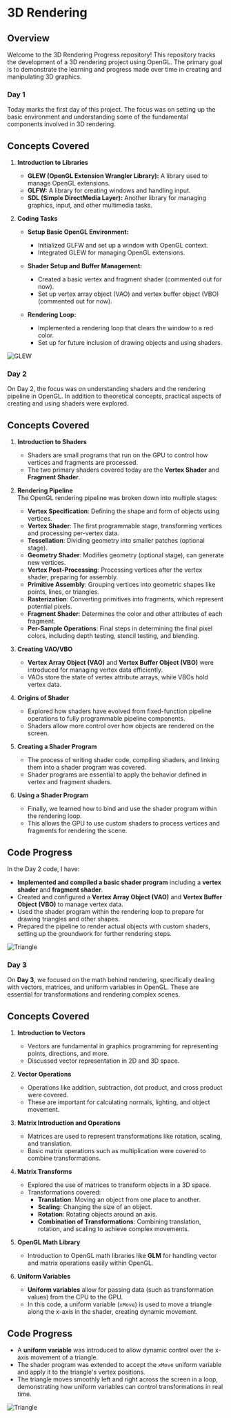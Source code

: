 # 3D Rendering

## Overview

Welcome to the 3D Rendering Progress repository! This repository tracks the development of a 3D rendering project using OpenGL. The primary goal is to demonstrate the learning and progress made over time in creating and manipulating 3D graphics. 

### Day 1

Today marks the first day of this project. The focus was on setting up the basic environment and understanding some of the fundamental components involved in 3D rendering. 

## Concepts Covered

1. **Introduction to Libraries**
   - **GLEW (OpenGL Extension Wrangler Library):** A library used to manage OpenGL extensions.
   - **GLFW:** A library for creating windows and handling input.
   - **SDL (Simple DirectMedia Layer):** Another library for managing graphics, input, and other multimedia tasks.

2. **Coding Tasks**
   - **Setup Basic OpenGL Environment:** 
     - Initialized GLFW and set up a window with OpenGL context.
     - Integrated GLEW for managing OpenGL extensions.

   - **Shader Setup and Buffer Management:**
     - Created a basic vertex and fragment shader (commented out for now).
     - Set up vertex array object (VAO) and vertex buffer object (VBO) (commented out for now).

   - **Rendering Loop:**
     - Implemented a rendering loop that clears the window to a red color.
     - Set up for future inclusion of drawing objects and using shaders.

![GLEW](./images/GLEW.png)


### Day 2

On Day 2, the focus was on understanding shaders and the rendering pipeline in OpenGL. In addition to theoretical concepts, practical aspects of creating and using shaders were explored.

## Concepts Covered

1. **Introduction to Shaders**
   - Shaders are small programs that run on the GPU to control how vertices and fragments are processed.
   - The two primary shaders covered today are the **Vertex Shader** and **Fragment Shader**.

2. **Rendering Pipeline**  
   The OpenGL rendering pipeline was broken down into multiple stages:
   - **Vertex Specification**: Defining the shape and form of objects using vertices.
   - **Vertex Shader**: The first programmable stage, transforming vertices and processing per-vertex data.
   - **Tessellation**: Dividing geometry into smaller patches (optional stage).
   - **Geometry Shader**: Modifies geometry (optional stage), can generate new vertices.
   - **Vertex Post-Processing**: Processing vertices after the vertex shader, preparing for assembly.
   - **Primitive Assembly**: Grouping vertices into geometric shapes like points, lines, or triangles.
   - **Rasterization**: Converting primitives into fragments, which represent potential pixels.
   - **Fragment Shader**: Determines the color and other attributes of each fragment.
   - **Per-Sample Operations**: Final steps in determining the final pixel colors, including depth testing, stencil testing, and blending.

3. **Creating VAO/VBO**  
   - **Vertex Array Object (VAO)** and **Vertex Buffer Object (VBO)** were introduced for managing vertex data efficiently.
   - VAOs store the state of vertex attribute arrays, while VBOs hold vertex data.

4. **Origins of Shader**
   - Explored how shaders have evolved from fixed-function pipeline operations to fully programmable pipeline components.
   - Shaders allow more control over how objects are rendered on the screen.

5. **Creating a Shader Program**
   - The process of writing shader code, compiling shaders, and linking them into a shader program was covered.
   - Shader programs are essential to apply the behavior defined in vertex and fragment shaders.

6. **Using a Shader Program**
   - Finally, we learned how to bind and use the shader program within the rendering loop.
   - This allows the GPU to use custom shaders to process vertices and fragments for rendering the scene.

## Code Progress
In the Day 2 code, I have:
- **Implemented and compiled a basic shader program** including a **vertex shader** and **fragment shader**.
- Created and configured a **Vertex Array Object (VAO)** and **Vertex Buffer Object (VBO)** to manage vertex data.
- Used the shader program within the rendering loop to prepare for drawing triangles and other shapes.
- Prepared the pipeline to render actual objects with custom shaders, setting up the groundwork for further rendering steps.

![Triangle](./images/Triangle.png)


### Day 3

On **Day 3**, we focused on the math behind rendering, specifically dealing with vectors, matrices, and uniform variables in OpenGL. These are essential for transformations and rendering complex scenes.

## Concepts Covered
1. **Introduction to Vectors**
   - Vectors are fundamental in graphics programming for representing points, directions, and more.
   - Discussed vector representation in 2D and 3D space.

2. **Vector Operations**
   - Operations like addition, subtraction, dot product, and cross product were covered.
   - These are important for calculating normals, lighting, and object movement.

3. **Matrix Introduction and Operations**
   - Matrices are used to represent transformations like rotation, scaling, and translation.
   - Basic matrix operations such as multiplication were covered to combine transformations.

4. **Matrix Transforms**
   - Explored the use of matrices to transform objects in a 3D space.
   - Transformations covered:
     - **Translation**: Moving an object from one place to another.
     - **Scaling**: Changing the size of an object.
     - **Rotation**: Rotating objects around an axis.
     - **Combination of Transformations**: Combining translation, rotation, and scaling to achieve complex movements.

5. **OpenGL Math Library**
   - Introduction to OpenGL math libraries like **GLM** for handling vector and matrix operations easily within OpenGL.

6. **Uniform Variables**
   - **Uniform variables** allow for passing data (such as transformation values) from the CPU to the GPU.
   - In this code, a uniform variable (`xMove`) is used to move a triangle along the x-axis in the shader, creating dynamic movement.


## Code Progress

- A **uniform variable** was introduced to allow dynamic control over the x-axis movement of a triangle.
- The shader program was extended to accept the `xMove` uniform variable and apply it to the triangle's vertex positions.
- The triangle moves smoothly left and right across the screen in a loop, demonstrating how uniform variables can control transformations in real time.

![Triangle](./images/UniformVariables.gif)